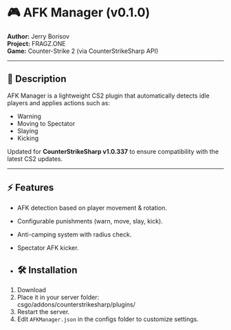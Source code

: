 # 🎮 AFK Manager (v0.1.0)  
**Author:** Jerry Borisov  
**Project:** FRAGZ.ONE  
**Game:** Counter-Strike 2 (via CounterStrikeSharp API)  

---

## 📌 Description
AFK Manager is a lightweight CS2 plugin that automatically detects idle players and applies actions such as:  
- Warning  
- Moving to Spectator  
- Slaying  
- Kicking  

Updated for **CounterStrikeSharp v1.0.337** to ensure compatibility with the latest CS2 updates.  

---

## ⚡ Features
- AFK detection based on player movement & rotation.  
- Configurable punishments (warn, move, slay, kick).  
- Anti-camping system with radius check.  
- Spectator AFK kicker.

- ## 🛠️ Installation
1. Download   
2. Place it in your server folder:  
csgo/addons/counterstrikesharp/plugins/
3. Restart the server.  
4. Edit `AFKManager.json` in the configs folder to customize settings.  
